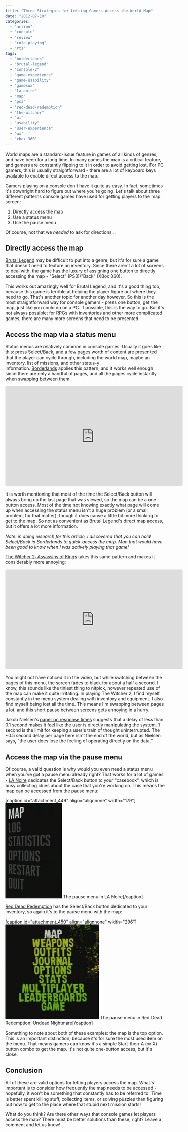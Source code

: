 ```yaml
---
title: "Three Strategies for Letting Gamers Access the World Map"
date: "2012-07-10"
categories: 
  - "action"
  - "console"
  - "review"
  - "role-playing"
  - "rts"
tags: 
  - "borderlands"
  - "brutal-legend"
  - "console-2"
  - "game-experience"
  - "game-usability"
  - "gamesux"
  - "la-noire"
  - "map"
  - "ps3"
  - "red-dead-redemption"
  - "the-witcher"
  - "ui"
  - "usability"
  - "user-experience"
  - "ux"
  - "xbox-360"
---
```


World maps are a standard-issue feature in games of all kinds of genres, and have been for a long time. In many games the map is a critical feature, and gamers are constantly flipping to it in order to avoid getting lost. For PC gamers, this is usually straightforward - there are a lot of keyboard keys available to enable direct access to the map.

Gamers playing on a console don't have it quite as easy. In fact, sometimes it's downright hard to figure out where you're going. Let's talk about three different patterns console games have used for getting players to the map screen:

1. Directly access the map
2. Use a status menu
3. Use the pause menu

Of course, not that we _needed_ to ask for directions...

## Directly access the map

[Brutal Legend](http://en.wikipedia.org/wiki/Brutal_Legend) may be difficult to put into a genre, but it's for sure a game that doesn't need to feature an inventory. Since there aren't a lot of screens to deal with, the game has the luxury of assigning one button to directly accessing the map - "Select" (PS3)/"Back" (XBox 360).

This works out amazingly well for Brutal Legend, and it's a good thing too, because this game is terrible at helping the player figure out where they need to go. That's another topic for another day however. So this is the most straightforward way for console gamers - press one button, get the map, just like you could do on a PC. If possible, this is the way to go. But it's not always possible; for RPGs with inventories and other more complicated games, there are many more screens that need to be presented.

## Access the map via a status menu

Status menus are relatively common in console games. Usually it goes like this: press Select/Back, and a few pages worth of content are presented that the player can cycle through, including the world map, maybe an inventory, list of missions, and other status-y information. [Borderlands](http://en.wikipedia.org/wiki/Borderlands_(video_game)) applies this pattern, and it works well enough since there are only a handful of pages, and all the pages cycle instantly when swapping between them.

<iframe src="http://www.youtube.com/embed/OfiZ_9UMhlo" frameborder="0" width="560" height="315"></iframe>

It is worth mentioning that most of the time the Select/Back button will always bring up the last page that was viewed, so the map can be a one-button access. Most of the time not knowing exactly what page will come up when accessing the status menu isn't a huge problem (or a small problem, for that matter), though it does cause a little bit more thinking to get to the map. So not as convenient as Brutal Legend's direct map access, but it offers a lot more information.

_Note: in doing research for this article, I discovered that you can hold Select/Back in Borderlands to quick-access the map. Man that would have been good to know when I was actively playing that game!_

[The Witcher 2: Assassins of Kings](http://en.wikipedia.org/wiki/The_Witcher_2:_Assassins_of_Kings) takes this same pattern and makes it considerably more annoying:

<iframe src="http://www.youtube.com/embed/fy_rfv0MMVs" frameborder="0" width="560" height="315"></iframe>

You might not have noticed it in the video, but while switching between the pages of this menu, the screen fades to black for about a half a second. I know, this sounds like the tiniest thing to nitpick, however repeated use of the map can make it quite irritating. In playing The Witcher 2, I find myself constantly in the menu system dealing with inventory and equipment. I also find myself being lost all the time. This means I'm swapping between pages a lot, and this short pause between screens gets annoying in a hurry.

Jakob Nielsen's [paper on response times](http://www.useit.com/papers/responsetime.html) suggests that a delay of less than 0.1 second makes it feel like the user is directly manipulating the system. 1 second is the limit for keeping a user's train of thought uninterrupted. The ~0.5 second delay per page here isn't the end of the world, but as Nielsen says, "the user does lose the feeling of operating directly on the data."

## Access the map via the pause menu

Of course, a valid question is why would you even need a status menu when you've got a pause menu already right? That works for a lot of games - [LA Noire](http://en.wikipedia.org/wiki/L.A._Noire) dedicates the Select/Back button to your "casebook", which is busy collecting clues about the case that you're working on. This means the map can be accessed from the pause menu:

\[caption id="attachment\_449" align="alignnone" width="179"\][![](images/menu_crop-179x300.jpg "menu_crop")](http://www.thatgamesux.com/wp-content/uploads/2012/07/menu_crop.jpg) The pause menu in LA Noire\[/caption\]

[Red Dead Redemption](http://en.wikipedia.org/wiki/Red_Dead_Redemption) has the Select/Back button dedicated to your inventory, so again it's to the pause menu with the map:

\[caption id="attachment\_450" align="alignnone" width="296"\][![](images/menu_crop1-296x300.jpg "menu_crop")](http://www.thatgamesux.com/wp-content/uploads/2012/07/menu_crop1.jpg) The pause menu in Red Dead Redemption: Undead Nightmare\[/caption\]

Something to note about both of these examples: the map is the top option. This is an important distinction, because it's for sure the most used item on the menu. That means gamers can know it's a simple Start-then-A (or X) button combo to get the map. It's not quite one-button access, but it's close.

## Conclusion

All of these are valid options for letting players access the map. What's important is to consider how frequently the map needs to be accessed - hopefully, it won't be something that constantly has to be referred to. Time is better spent killing stuff, collecting items, or solving puzzles than figuring out how to get to the place where that stupid next mission starts!

What do you think? Are there other ways that console games let players access the map? There must be better solutions than these, right? Leave a comment and let us know!
